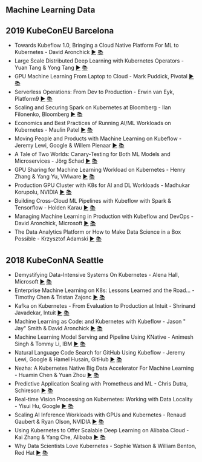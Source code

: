 Machine Learning Data
---
## 2019 KubeConEU Barcelona

* Towards Kubeflow 1.0, Bringing a Cloud Native Platform For ML to Kubernetes - David Aronchick [▶️](https://www.youtube.com/watch?v=7RBD0hXyLW8) [ 📚](https://static.sched.com/hosted_files/kccnceu19/f1/_%5Bshared%5D%20Road%20to%20Kubeflow%201.0%20-%20Kubecon%20Barcelona%202019.pdf)
* Large Scale Distributed Deep Learning with Kubernetes Operators - Yuan Tang &amp; Yong Tang [▶️](https://www.youtube.com/watch?v=jyLi1cfJeM8) [ 📚](https://static.sched.com/hosted_files/kccnceu19/3c/KubeCon%20-%20Barcelona%20-%20Deep%20Learning.pdf)
* GPU Machine Learning From Laptop to Cloud - Mark Puddick, Pivotal [▶️](https://www.youtube.com/watch?v=QwhvD6Zkzc4) [ 📚](https://static.sched.com/hosted_files/kccnceu19/ba/Kubecon.pdf)
* Serverless Operations: From Dev to Production - Erwin van Eyk, Platform9 [▶️](https://www.youtube.com/watch?v=5ftE6LBdkGY) [ 📚](https://static.sched.com/hosted_files/kccnceu19/65/ING%20Data%20Analytics%20Platform.pdf)
* Scaling and Securing Spark on Kubernetes at Bloomberg - Ilan Filonenko, Bloomberg [▶️](https://www.youtube.com/watch?v=GbpMOaSlMJ4) [ 📚](https://static.sched.com/hosted_files/kccnceu19/1e/Scaling%20and%20Securing%20Spark%20on%20Kubernetes%20at%20Bloomberg.pdf)
* Economics and Best Practices of Running AI/ML Workloads on Kubernetes - Maulin Patel [▶️](https://www.youtube.com/watch?v=qO5j86qMcck) [ 📚](https://static.sched.com/hosted_files/kccnceu19/9a/Draft_Kubecon_slides.pdf)
* Moving People and Products with Machine Learning on Kubeflow - Jeremy Lewi, Google &amp; Willem Pienaar [▶️](https://www.youtube.com/watch?v=-GYiatVNemY) [ 📚](https://static.sched.com/hosted_files/kccnceu19/14/Moving%20people%20and%20products%20with%20ML%20on%20Kubeflow%20-%20Kubecon%20Barcelona%202019.pdf)
* A Tale of Two Worlds: Canary-Testing for Both ML Models and Microservices - Jörg Schad [▶️](https://www.youtube.com/watch?v=ctATGBxDzRg) [ 📚](https://static.sched.com/hosted_files/kccnceu19/66/A%20Tale%20of%20two%20worlds%20%282%29.pdf)
* GPU Sharing for Machine Learning Workload on Kubernetes - Henry Zhang &amp; Yang Yu, VMware [▶️](https://www.youtube.com/watch?v=T4i33nnSZtc) [ 📚](https://static.sched.com/hosted_files/kccnceu19/59/KubeConEurope2019GPUSharingV1.3.pdf)
* Production GPU Cluster with K8s for AI and DL Workloads - Madhukar Korupolu, NVIDIA [▶️](https://www.youtube.com/watch?v=1aFOoMIbSEw) [ 📚](https://static.sched.com/hosted_files/kccnceu19/bf/Production%20GPU%20Clusters%20with%20K8s%20%28Kubecon%202019%29.pdf)
* Building Cross-Cloud ML Pipelines with Kubeflow with Spark &amp; Tensorflow - Holden Karau [▶️](https://www.youtube.com/watch?v=jdBbFSghM2s) [ 📚]()
* Managing Machine Learning in Production with Kubeflow and DevOps - David Aronchick, Microsoft [▶️](https://www.youtube.com/watch?v=lu5zHvpQeSI) [ 📚](https://static.sched.com/hosted_files/kccnceu19/12/Managing%20Machine%20Learning%20in%20Production%20with%20Kubeflow%20and%20MLOps.pdf)
* The Data Analytics Platform or How to Make Data Science in a Box Possible - Krzysztof Adamski [▶️](https://www.youtube.com/watch?v=8cE9ppbnDPs) [ 📚](https://static.sched.com/hosted_files/kccnceu19/65/ING%20Data%20Analytics%20Platform.pdf)


## 2018 KubeConNA Seattle 

* Demystifying Data-Intensive Systems On Kubernetes - Alena Hall, Microsoft [▶️](https://www.youtube.com/watch?v=KYYYLNGTcX8) [ 📚](https://static.sched.com/hosted_files/kccna18/d4/Demystifying%20Data-Intensive%20Systems%20on%20Kubernetes.pdf)
* Enterprise Machine Learning on K8s: Lessons Learned and the Road... - Timothy Chen &amp; Tristan Zajonc [▶️](https://www.youtube.com/watch?v=ZFn1OXG-4tM) [ 📚](https://static.sched.com/hosted_files/kccna18/94/Enterprise%20Machine%20Learning%20on%20K8s%20-%20Lessons%20Learned%20and%20the%20Road%20Ahead.pdf)
* Kafka on Kubernetes - From Evaluation to Production at Intuit - Shrinand Javadekar, Intuit [▶️](https://www.youtube.com/watch?v=1SBxxMzlLAc) [ 📚]()
* Machine Learning as Code: and Kubernetes with Kubeflow - Jason &quot; Jay&quot; Smith &amp; David Aronchick [▶️](https://www.youtube.com/watch?v=VXrGp5er1ZE) [ 📚](https://static.sched.com/hosted_files/kccna18/f5/External%20Kubecon%20NA%20%28Seattle%29%202018.pdf)
* Machine Learning Model Serving and Pipeline Using KNative - Animesh Singh &amp; Tommy Li, IBM [▶️](https://www.youtube.com/watch?v=YpiPG8emKgg) [ 📚]()
* Natural Language Code Search for GitHub Using Kubeflow - Jeremy Lewi, Google &amp; Hamel Husain, GitHub [▶️](https://www.youtube.com/watch?v=SF77UBvfTHU) [ 📚](https://static.sched.com/hosted_files/kccna18/f2/%5Bpublic%5D%20Kubecon%202018%20NACode%20Search%20Presentation.pdf)
* Nezha: A Kubernetes Native Big Data Accelerator For Machine Learning - Huamin Chen &amp; Yuan Zhou [▶️](https://www.youtube.com/watch?v=Yck06qnfJVQ) [ 📚](https://static.sched.com/hosted_files/kccna18/96/kubecon-18-nezha.pdf)
* Predictive Application Scaling with Prometheus and ML - Chris Dutra, Schireson [▶️](https://www.youtube.com/watch?v=xcK--dJn55g) [ 📚](https://static.sched.com/hosted_files/kccna18/35/ProML-Scaling.pdf)
* Real-time Vision Processing on Kubernetes: Working with Data Locality - Yisui Hu, Google [▶️](https://www.youtube.com/watch?v=pFuHTmNsJ6s) [ 📚](https://static.sched.com/hosted_files/kccna18/85/Real-time%20Vision%20Processing%20on%20Kubernetes.pdf)
* Scaling AI Inference Workloads with GPUs and Kubernetes - Renaud Gaubert &amp; Ryan Olson, NVIDIA [▶️](https://www.youtube.com/watch?v=13p4sZRKtwE) [ 📚](https://static.sched.com/hosted_files/kccna18/5d/Kubecon%20US%202018.pdf)
* Using Kubernetes to Offer Scalable Deep Learning on Alibaba Cloud - Kai Zhang &amp; Yang Che, Alibaba [▶️](https://www.youtube.com/watch?v=XMYuz_dM0jY) [ 📚](https://static.sched.com/hosted_files/kccna18/ce/Using%20Kubernetes%20to%20offer%20scalable%20deep%20learning%20on%20Alibaba%20Cloud%20-%20final.pdf)
* Why Data Scientists Love Kubernetes - Sophie Watson &amp; William Benton, Red Hat [▶️](https://www.youtube.com/watch?v=frQeK8xo9Ls) [ 📚](https://static.sched.com/hosted_files/kccna18/dd/kubecon-2018-pdf.pdf)

